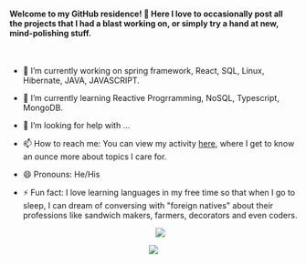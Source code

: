 <h4>Welcome to my GitHub residence! 👋 Here I love to occasionally post all the projects that I had a blast working on, or simply try a hand at new, mind-polishing stuff.</h4><br>


- 🔭 I’m currently working on spring framework, React, SQL, Linux, Hibernate, JAVA, JAVASCRIPT.
- 🌱 I’m currently learning Reactive Progrramming, NoSQL, Typescript, MongoDB.
- 🤔 I’m looking for help with ...
- 📫 How to reach me: You can view my activity [here](https://www.linkedin.com/in/partho-das-5a7843157/), where I get to know an ounce more about topics I care for.<nbsp>
- 😄 Pronouns: He/His
- ⚡ Fun fact: I love learning languages in my free time so that when I go to sleep, I can dream of conversing with "foreign natives" about their professions like sandwich makers, farmers, decorators and even coders.<br>

  <p align="center">
  <img align="center" src="https://github-readme-stats.vercel.app/api/top-langs/?username=Partho99&layout=compact&theme=radical" />
</p>
  
<p align="center">
  <img src="https://github-readme-stats.vercel.app/api?username=Partho99&show_icons=true&theme=vue-dark" />
</p>

